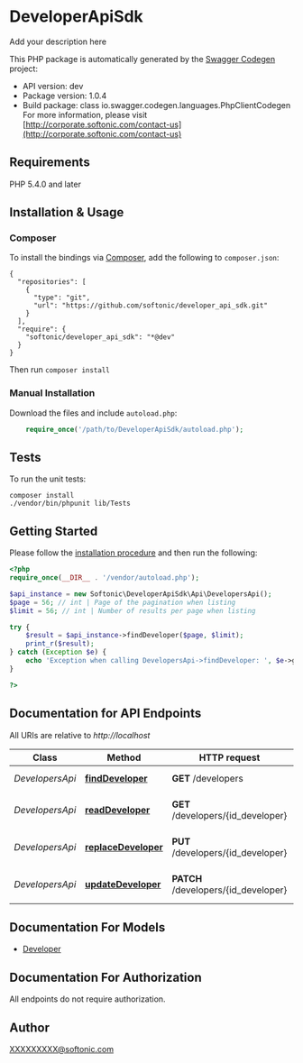 # DeveloperApiSdk
Add your description here

This PHP package is automatically generated by the [Swagger Codegen](https://github.com/swagger-api/swagger-codegen) project:

- API version: dev
- Package version: 1.0.4
- Build package: class io.swagger.codegen.languages.PhpClientCodegen
For more information, please visit [http://corporate.softonic.com/contact-us](http://corporate.softonic.com/contact-us)

## Requirements

PHP 5.4.0 and later

## Installation & Usage
### Composer

To install the bindings via [Composer](http://getcomposer.org/), add the following to `composer.json`:

```
{
  "repositories": [
    {
      "type": "git",
      "url": "https://github.com/softonic/developer_api_sdk.git"
    }
  ],
  "require": {
    "softonic/developer_api_sdk": "*@dev"
  }
}
```

Then run `composer install`

### Manual Installation

Download the files and include `autoload.php`:

```php
    require_once('/path/to/DeveloperApiSdk/autoload.php');
```

## Tests

To run the unit tests:

```
composer install
./vendor/bin/phpunit lib/Tests
```

## Getting Started

Please follow the [installation procedure](#installation--usage) and then run the following:

```php
<?php
require_once(__DIR__ . '/vendor/autoload.php');

$api_instance = new Softonic\DeveloperApiSdk\Api\DevelopersApi();
$page = 56; // int | Page of the pagination when listing
$limit = 56; // int | Number of results per page when listing

try {
    $result = $api_instance->findDeveloper($page, $limit);
    print_r($result);
} catch (Exception $e) {
    echo 'Exception when calling DevelopersApi->findDeveloper: ', $e->getMessage(), PHP_EOL;
}

?>
```

## Documentation for API Endpoints

All URIs are relative to *http://localhost*

Class | Method | HTTP request | Description
------------ | ------------- | ------------- | -------------
*DevelopersApi* | [**findDeveloper**](docs/Api/DevelopersApi.md#finddeveloper) | **GET** /developers | List of Developers
*DevelopersApi* | [**readDeveloper**](docs/Api/DevelopersApi.md#readdeveloper) | **GET** /developers/{id_developer} | Fetches a single Developer
*DevelopersApi* | [**replaceDeveloper**](docs/Api/DevelopersApi.md#replacedeveloper) | **PUT** /developers/{id_developer} | Entirely replaces a Developer
*DevelopersApi* | [**updateDeveloper**](docs/Api/DevelopersApi.md#updatedeveloper) | **PATCH** /developers/{id_developer} | Partially updates a Developer


## Documentation For Models

 - [Developer](docs/Model/Developer.md)


## Documentation For Authorization

 All endpoints do not require authorization.


## Author

XXXXXXXXX@softonic.com


